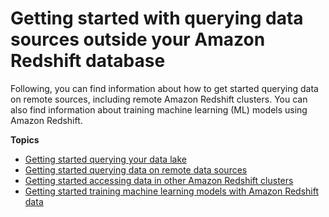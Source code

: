 # Getting started with querying data sources outside your Amazon Redshift database<a name="data-querying"></a>

Following, you can find information about how to get started querying data on remote sources, including remote Amazon Redshift clusters\. You can also find information about training machine learning \(ML\) models using Amazon Redshift\.  

**Topics**
+ [Getting started querying your data lake](data-lake.md)
+ [Getting started querying data on remote data sources](federated-query.md)
+ [Getting started accessing data in other Amazon Redshift clusters](datasharing.md)
+ [Getting started training machine learning models with Amazon Redshift data](machine-learning.md)